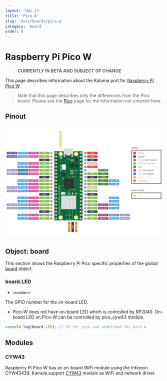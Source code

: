 ```yaml
---
layout: 'doc.js'
title: 'Pico W'
slug: 'docs/boards/pico-w'
category: 'board'
order: 0
---
```


# Raspberry Pi Pico W

> **CURRENTLY IN BETA AND SUBJECT OF CHANGE**

This page describes information about the Kaluma port for [Raspberry Pi Pico W](https://www.raspberrypi.org/products/raspberry-pi-pico/).

> Note that this page describes only the differences from the Pico board. Please see the [Pico](/docs/boards/pico) page for the information not covered here.

## Pinout

![Raspberry Pi Pico W (from https://raspberrypi.org)](/images/doc-pico-w-pinout.svg)

## Object: board

This section shows the Raspberry Pi Pico specific properties of the global [board](/docs/api/board/) object.

### board.LED

- `<number>`&#x20;

The GPIO number for the on-board LED.
 * Pico-W does not have on-board LED which is controlled by RP2040. On-board LED on Pico-W can be controlled by pico_cyw43 module.

```javascript
console.log(board.LED); // 25 for pico and undefined for pico-w
```

## Modules

### CYW43

Raspberry Pi Pico W has an on-board WiFi module using the Infineon CYW43439.
Kamula support [CYW43](/docs/api/cyw43) module as WiFi and network driver.
